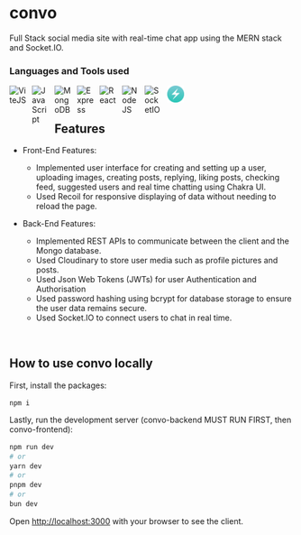 # convo

Full Stack social media site with real-time chat app using the MERN stack and Socket.IO.


### Languages and Tools used

<img align="left" alt="ViteJS" width="30px" style="padding-right:10px;" src="https://cdn.jsdelivr.net/gh/devicons/devicon/icons/vitejs/vitejs-original.svg" />
<img align="left" alt="JavaScript" width="30px" style="padding-right:10px;" src="https://cdn.jsdelivr.net/gh/devicons/devicon/icons/javascript/javascript-original.svg" />
<img align="left" alt="MongoDB" width="30px" style="padding-right:10px;" src="https://cdn.jsdelivr.net/gh/devicons/devicon/icons/mongodb/mongodb-plain-wordmark.svg" />
<img align="left" alt="Express" width="30px" style="padding-right:10px;" src="https://cdn.jsdelivr.net/gh/devicons/devicon/icons/express/express-original-wordmark.svg" />
<img align="left" alt="React" width="30px" style="padding-right:10px;" src="https://cdn.jsdelivr.net/gh/devicons/devicon/icons/react/react-original.svg" />
<img align="left" alt="NodeJS" width="30px" style="padding-right:10px;" src="https://cdn.jsdelivr.net/gh/devicons/devicon/icons/nodejs/nodejs-original-wordmark.svg" />
<img align="left" alt="SocketIO" width="30px" style="padding-right:10px;" src="https://cdn.jsdelivr.net/gh/devicons/devicon/icons/socketio/socketio-original-wordmark.svg" />
<img align="left" alt="ChakraUI" width="30px" style="padding-right:10px;" src="/toolsIMG/chakraui.png" />

<br />
<br />

## Features
- Front-End Features:
  - Implemented user interface for creating and setting up a user, uploading images, creating posts, replying, liking posts, checking feed, suggested users and real time chatting using Chakra UI.
  - Used Recoil for responsive displaying of data without needing to reload the page.

- Back-End Features:
  - Implemented REST APIs to communicate between the client and the Mongo database.
  - Used Cloudinary to store user media such as profile pictures and posts.
  - Used Json Web Tokens (JWTs) for user Authentication and Authorisation
  - Used password hashing using bcrypt for database storage to ensure the user data remains secure.
  - Used Socket.IO to connect users to chat in real time.

</br>

## How to use convo locally

First, install the packages:

```shell
npm i
```

Lastly, run the development server (convo-backend MUST RUN FIRST, then convo-frontend):

```bash
npm run dev
# or
yarn dev
# or
pnpm dev
# or
bun dev
```

Open [http://localhost:3000](http://localhost:3000) with your browser to see the client.
